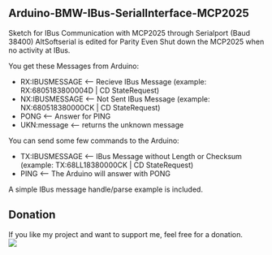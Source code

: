 ## Arduino-BMW-IBus-SerialInterface-MCP2025

Sketch for IBus Communication with MCP2025 through Serialport (Baud 38400)
AltSoftserial is edited for Parity Even
Shut down the MCP2025 when no activity at IBus.

You get these Messages from Arduino:
- RX:IBUSMESSAGE <-- Recieve IBus Message  (example: RX:6805183800004D | CD StateRequest)
- NX:IBUSMESSAGE <-- Not Sent IBus Message  (example: NX:680518380000CK | CD StateRequest)
- PONG           <-- Answer for PING
- UKN:message    <-- returns the unknown message

You can send some few commands to the Arduino:
- TX:IBUSMESSAGE <-- IBus Message without Length or Checksum (example: TX:68LL18380000CK | CD StateRequest)
- PING           <-- The Arduino will answer with PONG

A simple IBus message handle/parse example is included.


## Donation
If you like my project and want to support me, feel free for a donation.<br>
[<img src="https://www.paypalobjects.com/en_US/DK/i/btn/btn_donateCC_LG.gif">](https://www.paypal.com/cgi-bin/webscr?cmd=_s-xclick&hosted_button_id=KYAHYEJRUK4PN)
